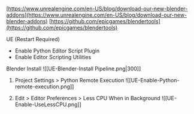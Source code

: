 
[https://www.unrealengine.com/en-US/blog/download-our-new-blender-addons](https://www.unrealengine.com/en-US/blog/download-our-new-blender-addons)
[https://github.com/epicgames/blendertools](https://github.com/epicgames/blendertools)

UE (Restart Required)

- Enable Python Editor Script Plugin
- Enable Editor Scripting Utilities

Blender Install
![[UE-Blender-Install Pipeline.png|300]]


1. Project Settings > Python Remote Execution
![[UE-Enable-Python-remote-execution.png]]

2. Edit > Editor Preferences > Less CPU When in Background
	![[UE-Enable-UseLessCPU.png]]